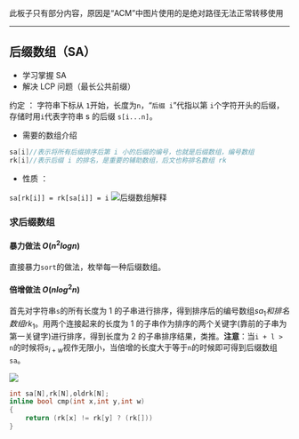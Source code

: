 此板子只有部分内容，原因是“ACM”中图片使用的是绝对路径无法正常转移使用

---

## 后缀数组（SA）    

- 学习掌握 SA
- 解决 LCP 问题（最长公共前缀）

约定 ： 字符串下标从 `1`开始，长度为`n`，“`后缀 i`”代指以第 `i`个字符开头的后缀，存储时用`i`代表字符串 s 的后缀 `s[i...n]`。

- 需要的数组介绍

```cpp
sa[i]//表示将所有后缀排序后第 i 小的后缀的编号，也就是后缀数组，编号数组
rk[i]//表示后缀 i 的排名，是重要的辅助数组，后文也称排名数组 rk
```
- 性质 ：

`sa[rk[i]] = rk[sa[i]] = i`
![后缀数组解释](.\images\后缀数组解释.png)

### 求后缀数组

#### 暴力做法    $O(n^2logn)$

直接暴力`sort`的做法，枚举每一种后缀数组。

#### 倍增做法     $O(nlog^2n)$

首先对字符串`s`的所有长度为 1 的子串进行排序，得到排序后的编号数组$sa_1 和排名数组 rk_1$。用两个连接起来的长度为 1 的子串作为排序的两个关键字(靠前的子串为第一关键字)进行排序，得到长度为 2 的子串排序结果，类推。**注意**：当`i + l > n`的时候将$s_{i+w}$视作无限小，当倍增的长度大于等于`n`的时候即可得到后缀数组`sa`。

![](.\images\后缀数组倍增算法.png)

```cpp
int sa[N],rk[N],oldrk[N];
inline bool cmp(int x,int y,int w)
{
    return (rk[x] != rk[y] ? (rk[]))
}
```







